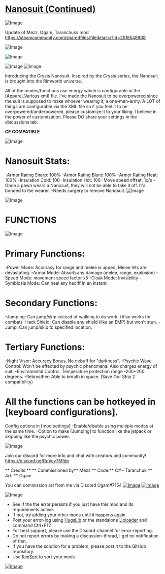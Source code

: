 # [Nanosuit (Continued)](https://steamcommunity.com/sharedfiles/filedetails/?id=2894429906)

![Image](https://i.imgur.com/buuPQel.png)

Update of Mezz, Ogam, Taranchuks mod
https://steamcommunity.com/sharedfiles/filedetails/?id=2518548808

![Image](https://i.imgur.com/pufA0kM.png)
	
![Image](https://i.imgur.com/Z4GOv8H.png)

![Image](https://i.imgur.com/tE28cZ7.gif)
![Image](https://i.imgur.com/B5Zgrb1.png)

Introducing the Crysis Nanosuit. Inspired by the Crysis series, the Nanosuit is brought into the Rimworld universe.

All of the modes/functions use energy which is configurable in the [Apparel_Various.xml] file.
I've made the Nanosuit to be overpowered since the suit is supposed to make whoever wearing it, a one-man-army.
A LOT of things are configurable via the XML file so if you feel it to be overpowered/underpowered, please customize it to your liking. I believe in the power of customization. Please DO share your settings in the discussions tab.

**CE COMPATIBLE** 

![Image](https://i.imgur.com/kkaSETo.png)

# Nanosuit Stats:

-Armor Rating Sharp: 100%
-Armor Rating Blunt: 100%
-Armor Rating Heat: 100%
-Insulation Cold: 100
-Insulation Hot: 100
-Move speed offset: 1c/s
-Once a pawn wears a Nanosuit, they will not be able to take it off. It's bonded to the wearer.
-Needs surgery to remove Nanosuit.
![Image](https://i.imgur.com/rut5bVm.png)

![Image](https://i.imgur.com/XNnH0c5.png)

# FUNCTIONS

![Image](https://i.imgur.com/eZLWcAz.png)

# Primary Functions:

-Power Mode: Accuracy for range and melee is upped, Melee hits are devastating.
-Armor Mode: Absorb any damage (melee, range, explosion)
-Speed Mode: movement speed factor x5
-Cloak Mode: Invisibility
-Symbiosis Mode: Can heal any hediff in an instant.

# Secondary Functions:

-Jumping: Can jump/skip instead of walking to do work. (Also works for combat)
-Hack Shield: Can disable any shield (like an EMP) but won't stun. 
-Jump: Can jump/skip to specified location.

# Tertiary Functions:

-Night Visor: Accuracy Bonus, No debuff for "darkness".
-Psychic Wave Control: Won't be effected by psychic phenomena. Also charges energy of suit.
-Enviromental Control: Temperature protection range -200~200 degrees. 
-Rebreather: Able to breath in space. (Save Our Ship 2 compatibility)


# All the functions can be hotkeyed in [keyboard configurations].

Config options in [mod settings]
-Enable/disable using multiple modes at the same time.
-Option to make [Jumping] to function like the jetpack or skipping like the psychic power.

![Image](https://i.imgur.com/6oqPvaw.png)

Join our discord for more info and chat with creators and community!
https://discord.gg/RuVcy7Mfdp

** Credits:** 
** Commissioned by**  Mezz
** Code:**  C# - Taranchuk
** Art: ** Ogam

You can commission art from me via Discord Ogam#7154
[![Image](https://i.imgur.com/ABiEe4Z.png)](https://discord.gg/fGejcxbSY5)
[![Image](https://i.imgur.com/cfoFEMA.png)](https://discord.gg/7befJWr9xS)
	
![Image](https://i.imgur.com/PwoNOj4.png)



-  See if the the error persists if you just have this mod and its requirements active.
-  If not, try adding your other mods until it happens again.
-  Post your error-log using [HugsLib](https://steamcommunity.com/workshop/filedetails/?id=818773962) or the standalone [Uploader](https://steamcommunity.com/sharedfiles/filedetails/?id=2873415404) and command Ctrl+F12
-  For best support, please use the Discord-channel for error-reporting.
-  Do not report errors by making a discussion-thread, I get no notification of that.
-  If you have the solution for a problem, please post it to the GitHub repository.
-  Use [RimSort](https://github.com/RimSort/RimSort/releases/latest) to sort your mods



[![Image](https://img.shields.io/github/v/release/emipa606/Nanosuit?label=latest%20version&style=plastic&color=9f1111&labelColor=black)](https://steamcommunity.com/sharedfiles/filedetails/changelog/2894429906)
